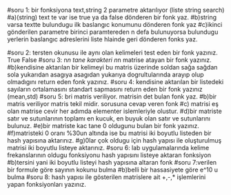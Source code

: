 #soru 1: bir fonksiyona text,string 2 parametre aktarılıyor (liste string search)
#a)(string) text te var ise true ya da false dönderen bir fonk yaz.
#b)string varsa textte bulundugu ilk baslangıc konumunu dönderen fonk yaz
#c)ikinci gönderilen parametre birinci paramtereden n defa bulunuyorsa bulundugu yerlerin baslangıc adreslerini liste hlainde geri dönderen fonks yaz.

#soru 2: tersten okunusu ile aynı olan kelimeleri test eden bir fonk yazınız. True False
#soru 3: n*n tane karakteri n*n matrise atayan bir fonk yazınız.
#b)kendisine aktarılan bir kelimeyi bu matris üzerinde soldan sağa sağdan sola yukarıdan asagıya asagıdan yukarıya dogrultularında arayıp olup olmadıgını return eden fonk yazınız.
#soru 4: kendisine aktarılan bir listedeki sayıların ortalamasını standart sapmasını return eden bir fonk yazınız (mean,std)
#soru 5: bri matris veriliyor. matrisin det bulan fonk yaz.
#b)bir matris veriliyor matris tekil midir. sorusuna cevap veren fonk
#c) matrisi eş olan matrise cevir her adımda elementer islemleriyle olustur.
#d)bir matriste satır ve sutunlarının toplamı en kucuk, en buyuk olan satır ve sutunlarını bulunuz.
#e)bir matriste kac tane 0 oldugunu bulan bir fonk yazınız.
#f)matristeki 0 oranı %30un altında ise bu matrisi iki boyutlu listeden bir hash yapısına aktarınız.
#g)0lar çok oldugu için hash yapısı ile oluşturulmuş matrisi iki boyutlu listeye aktarınız.
#soru 6: lab uygulamalarında kelime frekanslarının oldugu fonksiyonu hash yapısını listeye aktaran fonksiyon
#b)tersini yani iki boyutlu listeyi hash yapısına altaran fonk
#soru 7:verilen bir formule göre sayının kokunu bulma
#b)belli bir hassasiyete göre e^10 u bulma
#soru 8: hash yapısı ile gösterilen matrislere ait +,-,* işlemlerini yapan fonksiyonları yazınız.
